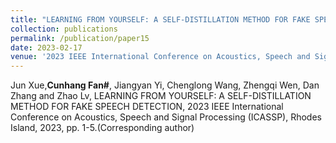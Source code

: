 ```yaml
---
title: "LEARNING FROM YOURSELF: A SELF-DISTILLATION METHOD FOR FAKE SPEECH DETECTION"
collection: publications
permalink: /publication/paper15
date: 2023-02-17
venue: '2023 IEEE International Conference on Acoustics, Speech and Signal Processing (ICASSP)'
---
```

 Jun Xue,**Cunhang Fan#**, Jiangyan Yi, Chenglong Wang, Zhengqi Wen, Dan Zhang and Zhao Lv, LEARNING FROM YOURSELF: A SELF-DISTILLATION METHOD FOR FAKE SPEECH DETECTION, 2023 IEEE International Conference on Acoustics, Speech and Signal Processing (ICASSP), Rhodes Island, 2023, pp. 1-5.(Corresponding author)

